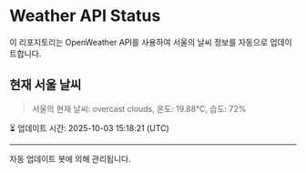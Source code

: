 
# Weather API Status

이 리포지토리는 OpenWeather API를 사용하여 서울의 날씨 정보를 자동으로 업데이트합니다.

## 현재 서울 날씨
> 서울의 현재 날씨: overcast clouds, 온도: 19.88°C, 습도: 72%

⏳ 업데이트 시간: 2025-10-03 15:18:21 (UTC)

---
자동 업데이트 봇에 의해 관리됩니다.
